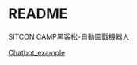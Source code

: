 # README
SITCON CAMP黑客松-自動圖戰機器人

[Chatbot_example](http://nbviewer.jupyter.org/github/nispc/sitcon_camp_telepot/tree/master/)